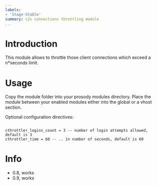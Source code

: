 ```yaml
---
labels:
- 'Stage-Stable'
summary: c2s connections throttling module
...
```


Introduction
============

This module allows to throttle those client connections which exceed a
n\*seconds limit.

Usage
=====

Copy the module folder into your prosody modules directory. Place the
module between your enabled modules either into the global or a vhost
section.

Optional configuration directives:

``` {.lua}

cthrottler_logins_count = 3 -- number of login attempts allowed, default is 3
cthrottler_time = 60 -- .. in number of seconds, default is 60
```

Info
====

-   0.8, works
-   0.9, works
